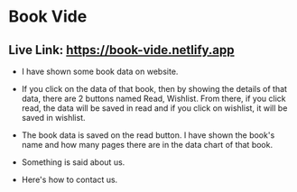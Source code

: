 
# Book Vide




## Live Link: https://book-vide.netlify.app




- I have shown some book data on website.

- If you click on the data of that book, then by showing the details of that data, there are 2 buttons named Read, Wishlist. From there, if you click read, the data will be saved in read and if you click on wishlist, it will be saved in wishlist.

- The book data is saved on the read button. I have shown the book's name and how many pages there are in the data chart of that book.

- Something is said about us.

- Here's how to contact us.

